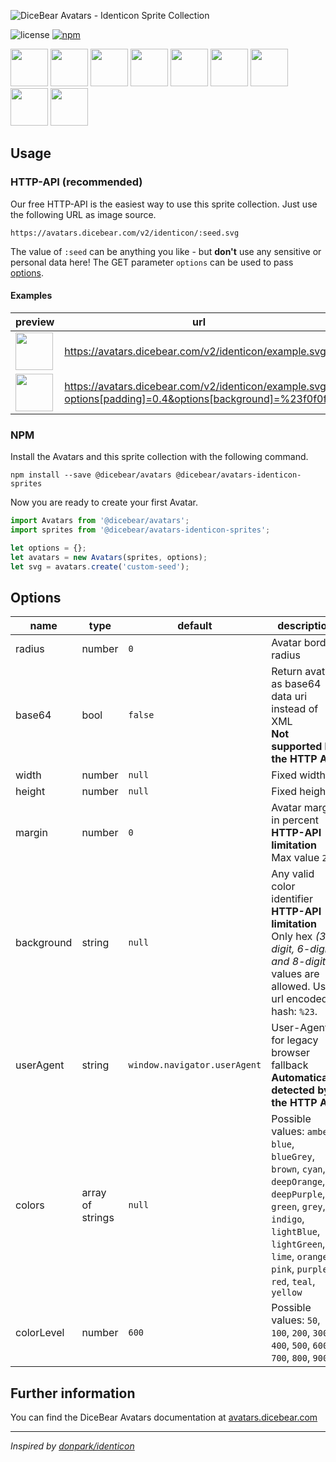 ![DiceBear Avatars - Identicon Sprite Collection](https://raw.githubusercontent.com/DiceBear/avatars/master/packages/avatars-identicon-sprites/banner.svg?sanitize=true)

![license](https://img.shields.io/npm/l/@dicebear/avatars-identicon-sprites.svg?style=flat-square)
[![npm](https://img.shields.io/npm/v/@dicebear/avatars-identicon-sprites.svg?style=flat-square)](https://www.npmjs.com/package/@dicebear/avatars-identicon-sprites)

<p>
    <img src="https://avatars.dicebear.com/v2/identicon/1.svg" width="60" />
    <img src="https://avatars.dicebear.com/v2/identicon/2.svg" width="60" />
    <img src="https://avatars.dicebear.com/v2/identicon/3.svg" width="60" />
    <img src="https://avatars.dicebear.com/v2/identicon/4.svg" width="60" />
    <img src="https://avatars.dicebear.com/v2/identicon/5.svg" width="60" />
    <img src="https://avatars.dicebear.com/v2/identicon/6.svg" width="60" />
    <img src="https://avatars.dicebear.com/v2/identicon/7.svg" width="60" />
    <img src="https://avatars.dicebear.com/v2/identicon/8.svg" width="60" />
    <img src="https://avatars.dicebear.com/v2/identicon/9.svg" width="60" />
</p>

## Usage

### HTTP-API (recommended)

Our free HTTP-API is the easiest way to use this sprite collection. Just use the following URL as image source.

    https://avatars.dicebear.com/v2/identicon/:seed.svg

The value of `:seed` can be anything you like - but **don't** use any sensitive or personal data here! The GET parameter
`options` can be used to pass [options](#options).

#### Examples

| preview                                                                                                                           | url                                                                                                      |
| --------------------------------------------------------------------------------------------------------------------------------- | -------------------------------------------------------------------------------------------------------- |
| <img src="https://avatars.dicebear.com/v2/identicon/example.svg" width="60" />                                                    | https://avatars.dicebear.com/v2/identicon/example.svg                                                    |
| <img src="https://avatars.dicebear.com/v2/identicon/example.svg?options[padding]=0.4&options[background]=%23f0f0f0" width="60" /> | https://avatars.dicebear.com/v2/identicon/example.svg?options[padding]=0.4&options[background]=%23f0f0f0 |

### NPM

Install the Avatars and this sprite collection with the following command.

    npm install --save @dicebear/avatars @dicebear/avatars-identicon-sprites

Now you are ready to create your first Avatar.

```js
import Avatars from '@dicebear/avatars';
import sprites from '@dicebear/avatars-identicon-sprites';

let options = {};
let avatars = new Avatars(sprites, options);
let svg = avatars.create('custom-seed');
```

## Options

| name       | type             | default                      | description                                                                                                                                                                                                  |
| ---------- | ---------------- | ---------------------------- | ------------------------------------------------------------------------------------------------------------------------------------------------------------------------------------------------------------ |
| radius     | number           | `0`                          | Avatar border radius                                                                                                                                                                                         |
| base64     | bool             | `false`                      | Return avatar as base64 data uri instead of XML <br> **Not supported by the HTTP API**                                                                                                                       |
| width      | number           | `null`                       | Fixed width                                                                                                                                                                                                  |
| height     | number           | `null`                       | Fixed height                                                                                                                                                                                                 |
| margin     | number           | `0`                          | Avatar margin in percent<br> **HTTP-API limitation** Max value `25`                                                                                                                                          |
| background | string           | `null`                       | Any valid color identifier<br> **HTTP-API limitation** Only hex _(3-digit, 6-digit and 8-digit)_ values are allowed. Use url encoded hash: `%23`.                                                            |
| userAgent  | string           | `window.navigator.userAgent` | User-Agent for legacy browser fallback<br> **Automatically detected by the HTTP API**                                                                                                                        |
| colors     | array of strings | `null`                       | Possible values: `amber`, `blue`, `blueGrey`, `brown`, `cyan`, `deepOrange`, `deepPurple`, `green`, `grey`, `indigo`, `lightBlue`, `lightGreen`, `lime`, `orange`, `pink`, `purple`, `red`, `teal`, `yellow` |
| colorLevel | number           | `600`                        | Possible values: `50`, `100`, `200`, `300`, `400`, `500`, `600`, `700`, `800`, `900`                                                                                                                         |

## Further information

You can find the DiceBear Avatars documentation at [avatars.dicebear.com](https://avatars.dicebear.com)

---

_Inspired by [donpark/identicon](https://github.com/donpark/identicon)_
